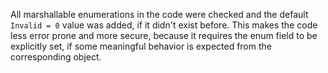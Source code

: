 All marshallable enumerations in the code were checked and the default `Invalid = 0`
value was added, if it didn't exist before. This makes the code less error prone
and more secure, because it requires the enum field to be explicitly set, if
some meaningful behavior is expected from the corresponding object.

